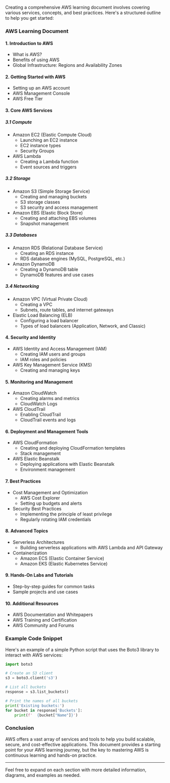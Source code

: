Creating a comprehensive AWS learning document involves covering various services, concepts, and best practices. Here's a structured outline to help you get started:

### AWS Learning Document

#### 1. Introduction to AWS
- What is AWS?
- Benefits of using AWS
- Global Infrastructure: Regions and Availability Zones

#### 2. Getting Started with AWS
- Setting up an AWS account
- AWS Management Console
- AWS Free Tier

#### 3. Core AWS Services
##### 3.1 Compute
- Amazon EC2 (Elastic Compute Cloud)
  - Launching an EC2 instance
  - EC2 instance types
  - Security Groups
- AWS Lambda
  - Creating a Lambda function
  - Event sources and triggers

##### 3.2 Storage
- Amazon S3 (Simple Storage Service)
  - Creating and managing buckets
  - S3 storage classes
  - S3 security and access management
- Amazon EBS (Elastic Block Store)
  - Creating and attaching EBS volumes
  - Snapshot management

##### 3.3 Databases
- Amazon RDS (Relational Database Service)
  - Creating an RDS instance
  - RDS database engines (MySQL, PostgreSQL, etc.)
- Amazon DynamoDB
  - Creating a DynamoDB table
  - DynamoDB features and use cases

##### 3.4 Networking
- Amazon VPC (Virtual Private Cloud)
  - Creating a VPC
  - Subnets, route tables, and internet gateways
- Elastic Load Balancing (ELB)
  - Configuring a load balancer
  - Types of load balancers (Application, Network, and Classic)

#### 4. Security and Identity
- AWS Identity and Access Management (IAM)
  - Creating IAM users and groups
  - IAM roles and policies
- AWS Key Management Service (KMS)
  - Creating and managing keys

#### 5. Monitoring and Management
- Amazon CloudWatch
  - Creating alarms and metrics
  - CloudWatch Logs
- AWS CloudTrail
  - Enabling CloudTrail
  - CloudTrail events and logs

#### 6. Deployment and Management Tools
- AWS CloudFormation
  - Creating and deploying CloudFormation templates
  - Stack management
- AWS Elastic Beanstalk
  - Deploying applications with Elastic Beanstalk
  - Environment management

#### 7. Best Practices
- Cost Management and Optimization
  - AWS Cost Explorer
  - Setting up budgets and alerts
- Security Best Practices
  - Implementing the principle of least privilege
  - Regularly rotating IAM credentials

#### 8. Advanced Topics
- Serverless Architectures
  - Building serverless applications with AWS Lambda and API Gateway
- Containerization
  - Amazon ECS (Elastic Container Service)
  - Amazon EKS (Elastic Kubernetes Service)

#### 9. Hands-On Labs and Tutorials
- Step-by-step guides for common tasks
- Sample projects and use cases

#### 10. Additional Resources
- AWS Documentation and Whitepapers
- AWS Training and Certification
- AWS Community and Forums

### Example Code Snippet

Here's an example of a simple Python script that uses the Boto3 library to interact with AWS services:

```python
import boto3

# Create an S3 client
s3 = boto3.client('s3')

# List all buckets
response = s3.list_buckets()

# Print the names of all buckets
print('Existing buckets:')
for bucket in response['Buckets']:
    print(f'  {bucket["Name"]}')
```

### Conclusion
AWS offers a vast array of services and tools to help you build scalable, secure, and cost-effective applications. This document provides a starting point for your AWS learning journey, but the key to mastering AWS is continuous learning and hands-on practice.

---

Feel free to expand on each section with more detailed information, diagrams, and examples as needed.
